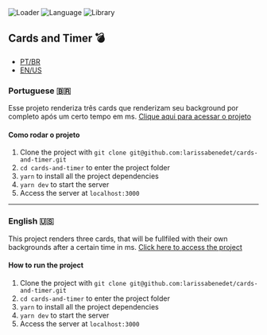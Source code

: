 <div style="margin-bottom: 10px">
    <img alt="Loader" src="https://img.shields.io/badge/created with-Vite-green" />
    <img alt="Language" src="https://img.shields.io/badge/language-Javascript-yellow" />
    <img alt="Library" src="https://img.shields.io/badge/library-React-blue" />
</div>

## Cards and Timer 💣
- [PT/BR](#pt)
- [EN/US](#en)

### <a name="pt">Portuguese 🇧🇷</a>
Esse projeto renderiza três cards que renderizam seu background por completo após um certo tempo em ms.
[Clique aqui para acessar o projeto](https://cards-and-timer.vercel.app)

#### Como rodar o projeto
1. Clone the project with `git clone git@github.com:larissabenedet/cards-and-timer.git`
2. `cd cards-and-timer` to enter the project folder
3. `yarn` to install all the project dependencies
4. `yarn dev` to start the server
5. Access the server at `localhost:3000`
---
### <a name="en">English 🇺🇸</a>
This project renders three cards, that will be fullfiled with their own backgrounds after a certain time in ms.
[Click here to access the project](https://cards-and-timer.vercel.app)

#### How to run the project

1. Clone the project with `git clone git@github.com:larissabenedet/cards-and-timer.git`
2. `cd cards-and-timer` to enter the project folder
3. `yarn` to install all the project dependencies
4. `yarn dev` to start the server
5. Access the server at `localhost:3000`

## 
